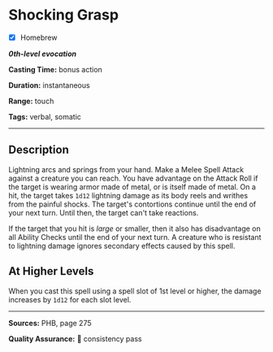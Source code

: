 # Shocking Grasp

- [x] Homebrew

***0th-level evocation***

**Casting Time:** bonus action

**Duration:** instantaneous

**Range:** touch

**Tags:** verbal, somatic

---

## Description
Lightning arcs and springs from your hand.
Make a Melee Spell Attack against a creature you can reach.
You have advantage on the Attack Roll if the target is wearing armor made of metal, or is itself made of metal.
On a hit, the target takes `1d12` lightning damage as its body reels and writhes from the painful shocks.
The target's contortions continue until the end of your next turn.
Until then, the target can't take reactions.

If the target that you hit is *large* or smaller, then it also has disadvantage on all Ability Checks until the end of your next turn.
A creature who is resistant to lightning damage ignores secondary effects caused by this spell.

## At Higher Levels
When you cast this spell using a spell slot of 1st level or higher, the damage increases by `1d12` for each slot level.

---

**Sources:** PHB, page 275

**Quality Assurance:** :star2: consistency pass
